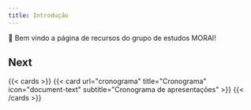 ```yaml
---
title: Introdução
---
```


👋 Bem vindo a página de recursos do grupo de estudos MORAI!

<!--more-->

## Next

{{< cards >}}
  {{< card url="cronograma" title="Cronograma" icon="document-text" subtitle="Cronograma de apresentações" >}}
{{< /cards >}}
